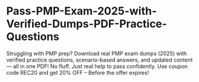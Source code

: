 # Pass-PMP-Exam-2025-with-Verified-Dumps-PDF-Practice-Questions
Struggling with PMP prep? Download real PMP exam dumps (2025) with verified practice questions, scenario-based answers, and updated content — all in one PDF! No fluff. Just real help to pass confidently.  Use coupon code REC20 and get 20% OFF – Before the offer expires!
